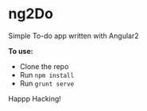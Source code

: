 # ng2Do
Simple To-do app written with Angular2

**To use:**
- Clone the repo
- Run `npm install`
- Run `grunt serve`

Happp Hacking!
